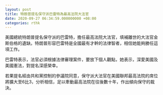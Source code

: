 ```yaml
---
layout: post
title: 特朗普提名保守派巴雷特為最高法院大法官
date: 2020-09-27 06:34:59.000000000 +08:00
categories: rthk
---
```


美國總統特朗普提名保守派的巴雷特，擔任最高法院大法官，填補離世的大法官金斯伯格的遺缺。特朗普形容巴雷特是全國最有才幹的法律智者，相信她能夠勝任這項工作。

巴雷特表示，法官必須根據法律審理案件，要放下個人觀點，她表示，深愛美國及美國憲法，對提名深感榮幸。

若果提名經由共和黨控制的參議院同意，保守派大法官在美國聯邦最高法院的席位將擴大至6比3，分析相信，足以牽動最高法院在往後數十年，作出傾向保守的裁決。
